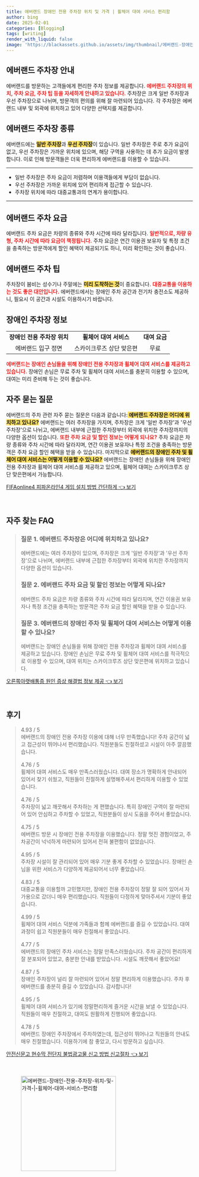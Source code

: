 ```yaml
---
title: 에버랜드 장애인 전용 주차장 위치 및 가격 | 휠체어 대여 서비스 편리함
author: bing
date: 2025-02-01
categories: [Blogging]
tags: [writing]
render_with_liquid: false
image: 'https://blackassets.github.io/assets/img/thumbnail/에버랜드-장애인-전용-주차장-위치-및-가격-|-휠체어-대여-서비스-편리함.webp'
---
```



<h2 id='에버랜드_주차장_안내'>에버랜드 주차장 안내</h2>

<p>에버랜드를 방문하는 고객들에게 편리한 주차 정보를 제공합니다. <b><span style="color: #ee2323;">에버랜드 주차장의 위치, 주차 요금, 주차 팁 등을 자세하게 안내하고 있습니다.</span></b> 주차장은 크게 일반 주차장과 우선 주차장으로 나뉘며, 방문객의 편의를 위해 잘 마련되어 있습니다. 각 주차장은 에버랜드 내부 및 외곽에 위치하고 있어 다양한 선택지를 제공합니다.</p>

<h2 id='에버랜드_주차장_종류'>에버랜드 주차장 종류</h2>

<p>에버랜드에는 <b><span style="background-color: #ffe066;">일반 주차장</span></b>과 <b><span style="background-color: #ffe066;">우선 주차장</span></b>이 있습니다. 일반 주차장은 주로 추가 요금이 없고, 우선 주차장은 가까운 위치에 있으며, 해당 구역을 사용하는 데 추가 요금이 발생합니다. 이로 인해 방문객들은 더욱 편리하게 에버랜드를 이용할 수 있습니다.</p>

<hr />

<ul>
    <li>일반 주차장은 주차 요금이 저렴하며 이용객들에게 부담이 없습니다.</li>
    <li>우선 주차장은 가까운 위치에 있어 편리하게 접근할 수 있습니다.</li>
    <li>주차장 위치에 따라 대중교통과의 연계가 용이합니다.</li>
</ul>

<hr />

<h2 id='에버랜드_주차_요금'>에버랜드 주차 요금</h2>

<p>에버랜드 주차 요금은 차량의 종류와 주차 시간에 따라 달라집니다. <b><span style="color: #ee2323;">일반적으로, 차량 유형, 주차 시간에 따라 요금이 책정됩니다.</span></b> 주차 요금은 연간 이용권 보유자 및 특정 조건을 충족하는 방문객에게 할인 혜택이 제공되기도 하니, 미리 확인하는 것이 좋습니다.</p>

<h2 id='에버랜드_주차_팁'>에버랜드 주차 팁</h2>

<p>주차장이 붐비는 성수기나 주말에는 <b><span style="background-color: #ffe066;">미리 도착하는 것</span></b>이 중요합니다. <b><span style="color: #ee2323;">대중교통을 이용하는 것도 좋은 대안입니다.</span></b> 에버랜드에서는 장애인 주차 공간과 전기차 충전소도 제공하니, 필요시 이 공간과 시설도 이용하시기 바랍니다.</p>

<h2 id='장애인_주차장_정보'>장애인 주차장 정보</h2>

<table>
    <tr>
        <td style="text-align: center; height: 17px;"><b>장애인 전용 주차장 위치</b></td>
        <td style="text-align: center; height: 17px;"><b>휠체어 대여 서비스</b></td>
        <td style="text-align: center; height: 17px;"><b>대여 요금</b></td>
    </tr>
    <tr>
        <td style="text-align: center; height: 17px;">에버랜드 입구 정면</td>
        <td style="text-align: center; height: 17px;">스카이크루즈 상단 맞은편</td>
        <td style="text-align: center; height: 17px;">무료</td>
    </tr>
</table>

<p><b><span style="color: #ee2323;">에버랜드는 장애인 손님들을 위해 장애인 전용 주차장과 휠체어 대여 서비스를 제공하고 있습니다.</span></b> 장애인 손님은 무료 주차 및 휠체어 대여 서비스를 충분히 이용할 수 있으며, 대여는 미리 준비해 두는 것이 좋습니다.</p>

<h2 id='자주_묻는_질문'>자주 묻는 질문</h2>

<p>에버랜드의 주차 관련 자주 묻는 질문은 다음과 같습니다:<b><span style="background-color: #ffe066;"> 에버랜드 주차장은 어디에 위치하고 있나요?</span></b> 에버랜드는 여러 주차장을 가지며, 주차장은 크게 '일반 주차장'과 '우선 주차장'으로 나뉘고, 에버랜드 내부에 근접한 주차장부터 외곽에 위치한 주차장까지의 다양한 옵션이 있습니다. <b><span style="color: #ee2323;">또한 주차 요금 및 할인 정보는 어떻게 되나요?</span></b> 주차 요금은 차량 종류와 주차 시간에 따라 달라지며, 연간 이용권 보유자나 특정 조건을 충족하는 방문객은 주차 요금 할인 혜택을 받을 수 있습니다. 마지막으로 <b><span style="background-color: #ffe066;">에버랜드의 장애인 주차 및 휠체어 대여 서비스는 어떻게 이용할 수 있나요?</span></b> 에버랜드는 장애인 손님들을 위해 장애인 전용 주차장과 휠체어 대여 서비스를 제공하고 있으며, 휠체어 대여는 스카이크루즈 상단 맞은편에서 가능합니다.</p>


<p><a class="click-button" title="FIFAonline4 피파온라인4 게임 설치 방법 간단하게" href="https://blackassets.github.io/posts/FIFAonline4-%ED%94%BC%ED%8C%8C%EC%98%A8%EB%9D%BC%EC%9D%B84-%EA%B2%8C%EC%9E%84-%EC%84%A4%EC%B9%98-%EB%B0%A9%EB%B2%95-%EA%B0%84%EB%8B%A8%ED%95%98%EA%B2%8C/" rel="dofollow">FIFAonline4 피파온라인4 게임 설치 방법 간단하게 👈 보기</a></p><br>
<h2 id='자주_찾는_FAQ'>자주 찾는 FAQ</h2>
<div itemscope="" itemtype="https://schema.org/FAQPage"> 
<blockquote> 
<div itemscope="" itemprop="mainEntity" itemtype="https://schema.org/Question"> 
<h3 itemprop="name">질문 1. 에버랜드 주차장은 어디에 위치하고 있나요?</h3> 
<div itemscope="" itemprop="acceptedAnswer" itemtype="https://schema.org/Answer"> 
<span itemprop="text"> 
<p>에버랜드에는 여러 주차장이 있으며, 주차장은 크게 '일반 주차장'과 '우선 주차장'으로 나뉘며, 에버랜드 내부에 근접한 주차장부터 외곽에 위치한 주차장까지 다양한 옵션이 있습니다.</p> 
</span> 
</div> 
</div> 

<div itemscope="" itemprop="mainEntity" itemtype="https://schema.org/Question"> 
<h3 itemprop="name">질문 2. 에버랜드 주차 요금 및 할인 정보는 어떻게 되나요?</h3> 
<div itemscope="" itemprop="acceptedAnswer" itemtype="https://schema.org/Answer"> 
<span itemprop="text"> 
<p>에버랜드 주차 요금은 차량 종류와 주차 시간에 따라 달라지며, 연간 이용권 보유자나 특정 조건을 충족하는 방문객은 주차 요금 할인 혜택을 받을 수 있습니다.</p> 
</span> 
</div> 
</div> 

<div itemscope="" itemprop="mainEntity" itemtype="https://schema.org/Question"> 
<h3 itemprop="name">질문 3. 에버랜드의 장애인 주차 및 휠체어 대여 서비스는 어떻게 이용할 수 있나요?</h3> 
<div itemscope="" itemprop="acceptedAnswer" itemtype="https://schema.org/Answer"> 
<span itemprop="text"> 
<p>에버랜드는 장애인 손님들을 위해 장애인 전용 주차장과 휠체어 대여 서비스를 제공하고 있습니다. 장애인 손님은 무료 주차 및 휠체어 대여 서비스를 적극적으로 이용할 수 있으며, 대여 위치는 스카이크루즈 상단 맞은편에 위치하고 있습니다.</p> 
</span> 
</div> 
</div> 

</blockquote> 
</div> 
<p><a class="click-button" title="오른쪽아랫배통증 원인 증상 해결법 정보 제공" href="https://blackassets.github.io/posts/%EC%98%A4%EB%A5%B8%EC%AA%BD%EC%95%84%EB%9E%AB%EB%B0%B0%ED%86%B5%EC%A6%9D-%EC%9B%90%EC%9D%B8-%EC%A6%9D%EC%83%81-%ED%95%B4%EA%B2%B0%EB%B2%95-%EC%A0%95%EB%B3%B4-%EC%A0%9C%EA%B3%B5/" rel="dofollow">오른쪽아랫배통증 원인 증상 해결법 정보 제공 👈 보기</a></p><br>
<h2 id='후기'>후기</h2>
<div itemscope itemtype="https://schema.org/Product">
  <blockquote>
  <div itemprop="review" itemscope itemtype="https://schema.org/Review">
      <div itemprop="reviewRating" itemscope itemtype="https://schema.org/Rating"> <span itemprop="ratingValue">4.93</span> / <span itemprop="bestRating">5</span> </div>
      <span itemprop="reviewBody">에버랜드의 장애인 전용 주차장 이용에 대해 너무 만족했습니다! 주차 공간이 넓고 접근성이 뛰어나서 편리했습니다. 직원분들도 친절하셨고 시설이 아주 깔끔했습니다.</span>
  </div>
  <br>
  <div itemprop="review" itemscope itemtype="https://schema.org/Review">
      <div itemprop="reviewRating" itemscope itemtype="https://schema.org/Rating"> <span itemprop="ratingValue">4.76</span> / <span itemprop="bestRating">5</span> </div>
      <span itemprop="reviewBody">휠체어 대여 서비스도 매우 만족스러웠습니다. 대여 장소가 명확하게 안내되어 있어서 찾기 쉬웠고, 직원들이 친절하게 설명해주셔서 편리하게 이용할 수 있었습니다.</span>
  </div>
  <br>
  <div itemprop="review" itemscope itemtype="https://schema.org/Review">
      <div itemprop="reviewRating" itemscope itemtype="https://schema.org/Rating"> <span itemprop="ratingValue">4.76</span> / <span itemprop="bestRating">5</span> </div>
      <span itemprop="reviewBody">주차장이 넓고 깨끗해서 주차하는 게 편했습니다. 특히 장애인 구역이 잘 마련되어 있어 안심하고 주차할 수 있었고, 직원분들이 상시 도움을 주어서 좋았습니다.</span>
  </div>
  <br>
  <div itemprop="review" itemscope itemtype="https://schema.org/Review">
      <div itemprop="reviewRating" itemscope itemtype="https://schema.org/Rating"> <span itemprop="ratingValue">4.75</span> / <span itemprop="bestRating">5</span> </div>
      <span itemprop="reviewBody">에버랜드 방문 시 장애인 전용 주차장을 이용했습니다. 정말 멋진 경험이었고, 주차공간이 넉넉하게 마련되어 있어서 전혀 불편함이 없었습니다.</span>
  </div>
  <br>
  <div itemprop="review" itemscope itemtype="https://schema.org/Review">
      <div itemprop="reviewRating" itemscope itemtype="https://schema.org/Rating"> <span itemprop="ratingValue">4.95</span> / <span itemprop="bestRating">5</span> </div>
      <span itemprop="reviewBody">주차장 시설이 잘 관리되어 있어 매우 기분 좋게 주차할 수 있었습니다. 장애인 손님을 위한 서비스가 다양하게 제공되어서 너무 좋았습니다.</span>
  </div>
  <br>
  <div itemprop="review" itemscope itemtype="https://schema.org/Review">
      <div itemprop="reviewRating" itemscope itemtype="https://schema.org/Rating"> <span itemprop="ratingValue">4.83</span> / <span itemprop="bestRating">5</span> </div>
      <span itemprop="reviewBody">대중교통을 이용할까 고민했지만, 장애인 전용 주차장이 정말 잘 되어 있어서 자가용으로 갔더니 매우 편리했습니다. 직원들이 다정하게 맞아주셔서 기분이 좋았습니다.</span>
  </div>
  <br>
  <div itemprop="review" itemscope itemtype="https://schema.org/Review">
      <div itemprop="reviewRating" itemscope itemtype="https://schema.org/Rating"> <span itemprop="ratingValue">4.99</span> / <span itemprop="bestRating">5</span> </div>
      <span itemprop="reviewBody">휠체어 대여 서비스 덕분에 가족들과 함께 에버랜드를 즐길 수 있었습니다. 대여 과정이 쉽고 직원분들이 매우 친절해서 좋았습니다.</span>
  </div>
  <br>
  <div itemprop="review" itemscope itemtype="https://schema.org/Review">
      <div itemprop="reviewRating" itemscope itemtype="https://schema.org/Rating"> <span itemprop="ratingValue">4.77</span> / <span itemprop="bestRating">5</span> </div>
      <span itemprop="reviewBody">에버랜드의 장애인 주차 서비스는 정말 만족스러웠습니다. 주차 공간이 편리하게 잘 분포되어 있었고, 충분한 안내를 받았습니다. 시설도 깨끗해서 좋았어요!</span>
  </div>
  <br>
  <div itemprop="review" itemscope itemtype="https://schema.org/Review">
      <div itemprop="reviewRating" itemscope itemtype="https://schema.org/Rating"> <span itemprop="ratingValue">4.87</span> / <span itemprop="bestRating">5</span> </div>
      <span itemprop="reviewBody">장애인 주차장이 널리 잘 마련되어 있어서 정말 편리하게 이용했습니다. 주차 후 에버랜드를 충분히 즐길 수 있었습니다. 감사합니다!</span>
  </div>
  <br>
  <div itemprop="review" itemscope itemtype="https://schema.org/Review">
      <div itemprop="reviewRating" itemscope itemtype="https://schema.org/Rating"> <span itemprop="ratingValue">4.95</span> / <span itemprop="bestRating">5</span> </div>
      <span itemprop="reviewBody">휠체어 대여 서비스가 있기에 정말편리하게 즐거운 시간을 보낼 수 있었습니다. 직원들이 매우 친절하고, 대여도 원활하게 진행되어 좋았습니다.</span>
  </div>
  <br>
  <div itemprop="review" itemscope itemtype="https://schema.org/Review">
      <div itemprop="reviewRating" itemscope itemtype="https://schema.org/Rating"> <span itemprop="ratingValue">4.78</span> / <span itemprop="bestRating">5</span> </div>
      <span itemprop="reviewBody">에버랜드 장애인 주차장에서 주차하였는데, 접근성이 뛰어나고 직원들의 안내도 매우 친절했습니다. 이용하기에 참 좋았고, 다시 방문하고 싶습니다.</span>
  </div>
  </blockquote>
</div>
<p><a class="click-button" title="안전신문고 현수막 전단지 불법광고물 신고 방법 신고절차" href="https://blackassets.github.io/posts/%EC%95%88%EC%A0%84%EC%8B%A0%EB%AC%B8%EA%B3%A0-%ED%98%84%EC%88%98%EB%A7%89-%EC%A0%84%EB%8B%A8%EC%A7%80-%EB%B6%88%EB%B2%95%EA%B4%91%EA%B3%A0%EB%AC%BC-%EC%8B%A0%EA%B3%A0-%EB%B0%A9%EB%B2%95-%EC%8B%A0%EA%B3%A0%EC%A0%88%EC%B0%A8/" rel="dofollow">안전신문고 현수막 전단지 불법광고물 신고 방법 신고절차 👈 보기</a></p><br>
<figure class="image"><img src="https://blackassets.github.io/assets/img/thumbnail/에버랜드-장애인-전용-주차장-위치-및-가격-|-휠체어-대여-서비스-편리함.webp" alt="에버랜드-장애인-전용-주차장-위치-및-가격-|-휠체어-대여-서비스-편리함" width="256" height="256"></figure>